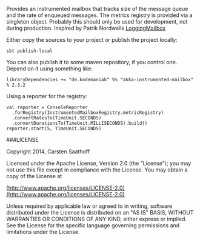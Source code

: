 Provides an instrumented mailbox that tracks size of the message queue and the rate of enqueued messages. The metrics registry is provided via a singleton object. Probably this should only be used for development, not during production. Inspired by Patrik Nordwalls [LoggingMailbox](https://gist.githubusercontent.com/patriknw/5946678/raw/2d4012ac8afdfa690bffbb92dfeb68bc6745ae0f/LoggingMailbox.scala)

Either copy the sources to your project or publish the project locally:

    sbt publish-local
    
You can also publish it to some maven repository, if you control one. Depend on it using something like:

    libraryDependencies += "de.kodemaniak" %% "akka-instrumented-mailbox" % 2.3.2

Using a reporter for the registry:

    val reporter = ConsoleReporter
      .forRegistry(InstrumentedMailboxRegistry.metricRegistry)
      .convertRatesTo(TimeUnit.SECONDS)
      .convertDurationsTo(TimeUnit.MILLISECONDS).build()
    reporter.start(5, TimeUnit.SECONDS)	

###LICENSE

Copyright 2014, Carsten Saathoff

Licensed under the Apache License, Version 2.0 (the "License");
you may not use this file except in compliance with the License.
You may obtain a copy of the License at

[http://www.apache.org/licenses/LICENSE-2.0](http://www.apache.org/licenses/LICENSE-2.0)

Unless required by applicable law or agreed to in writing, software
distributed under the License is distributed on an "AS IS" BASIS,
WITHOUT WARRANTIES OR CONDITIONS OF ANY KIND, either express or implied.
See the License for the specific language governing permissions and
limitations under the License.